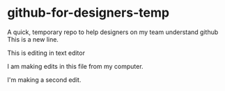 # github-for-designers-temp
A quick, temporary repo to help designers on my team understand github
This is a new line. 


This is editing in text editor

I am making edits in this file from my computer.

I'm making a second edit.
